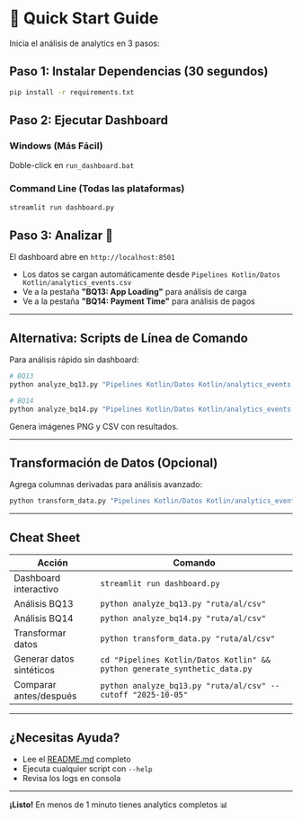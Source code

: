 # 🚀 Quick Start Guide

Inicia el análisis de analytics en 3 pasos:

## Paso 1: Instalar Dependencias (30 segundos)

```bash
pip install -r requirements.txt
```

## Paso 2: Ejecutar Dashboard

### Windows (Más Fácil)
Doble-click en `run_dashboard.bat`

### Command Line (Todas las plataformas)
```bash
streamlit run dashboard.py
```

## Paso 3: Analizar 🎉

El dashboard abre en `http://localhost:8501`

- Los datos se cargan automáticamente desde `Pipelines Kotlin/Datos Kotlin/analytics_events.csv`
- Ve a la pestaña **"BQ13: App Loading"** para análisis de carga
- Ve a la pestaña **"BQ14: Payment Time"** para análisis de pagos

---

## Alternativa: Scripts de Línea de Comando

Para análisis rápido sin dashboard:

```bash
# BQ13
python analyze_bq13.py "Pipelines Kotlin/Datos Kotlin/analytics_events.csv"

# BQ14
python analyze_bq14.py "Pipelines Kotlin/Datos Kotlin/analytics_events.csv"
```

Genera imágenes PNG y CSV con resultados.

---

## Transformación de Datos (Opcional)

Agrega columnas derivadas para análisis avanzado:

```bash
python transform_data.py "Pipelines Kotlin/Datos Kotlin/analytics_events.csv"
```

---

## Cheat Sheet

| Acción | Comando |
|--------|---------|
| Dashboard interactivo | `streamlit run dashboard.py` |
| Análisis BQ13 | `python analyze_bq13.py "ruta/al/csv"` |
| Análisis BQ14 | `python analyze_bq14.py "ruta/al/csv"` |
| Transformar datos | `python transform_data.py "ruta/al/csv"` |
| Generar datos sintéticos | `cd "Pipelines Kotlin/Datos Kotlin" && python generate_synthetic_data.py` |
| Comparar antes/después | `python analyze_bq13.py "ruta/al/csv" --cutoff "2025-10-05"` |

---

## ¿Necesitas Ayuda?

- Lee el [README.md](README.md) completo
- Ejecuta cualquier script con `--help`
- Revisa los logs en consola

---

**¡Listo!** En menos de 1 minuto tienes analytics completos 📊

